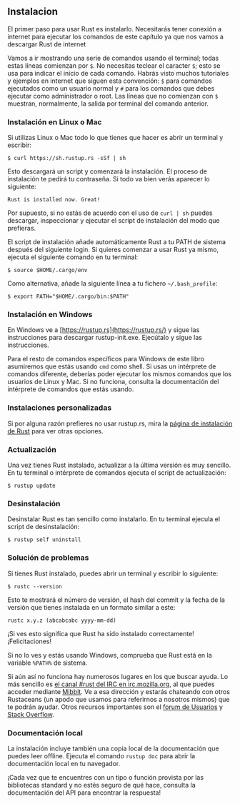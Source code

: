 ## Instalacion

El primer paso para usar Rust es instalarlo. Necesitarás tener conexión a internet para ejecutar los comandos de este capítulo ya que nos vamos a descargar Rust de internet

Vamos a ir mostrando una serie de comandos usando el terminal; todas estas líneas comienzan por `$`. No necesitas teclear el caracter `$`; esto se usa para indicar el inicio de cada comando. Habrás visto muchos tutoriales y ejemplos en internet que siguen esta convención: `$` para comandos ejecutados como un usuario normal y `#` para los comandos que debes ejecutar como administrador o root. Las líneas que no comienzan con `$` muestran, normalmente, la salida por terminal del comando anterior.

### Instalación en Linux o Mac

Si utilizas Linux o Mac todo lo que tienes que hacer es abrir un terminal y escribir:

```text
$ curl https://sh.rustup.rs -sSf | sh
```

Esto descargará un script y comenzará la instalación. El proceso de instalación te pedirá tu contraseña. Si todo va bien verás aparecer lo siguiente:

```text
Rust is installed now. Great!
```

Por supuesto, si no estás de acuerdo con el uso de `curl | sh` puedes descargar, inspeccionar y ejecutar el script de instalación del modo que prefieras.

El script de instalación añade automáticamente Rust a tu PATH de sistema después del siguiente login.
Si quieres comenzar a usar Rust ya mismo, ejecuta el siguiente comando en tu terminal:

```text
$ source $HOME/.cargo/env
```

Como alternativa, añade la siguiente línea a tu fichero `~/.bash_profile`:

```text
$ export PATH="$HOME/.cargo/bin:$PATH"
```

### Instalación en Windows

En Windows ve a [https://rustup.rs](https://rustup.rs/)<!-- ignore --> y sigue las instrucciones para descargar rustup-init.exe. Ejecútalo y sigue las instrucciones.

Para el resto de comandos específicos para Windows de este libro asumiremos que estás usando `cmd` como shell. Si usas un intérprete de comandos diferente, deberías poder ejecutar los mismos comandos que los usuarios de Linux y Mac. Si no funciona, consulta la documentación del intérprete de comandos que estás usando.

### Instalaciones personalizadas

Si por alguna razón prefieres no usar rustup.rs, mira la [página de instalación de Rust](https://www.rust-lang.org/install.html) para ver otras opciones.

### Actualización

Una vez tienes Rust instalado, actualizar a la última versión es muy sencillo.
En tu terminal o intérprete de comandos ejecuta el script de actualización:

```text
$ rustup update
```

### Desinstalación

Desinstalar Rust es tan sencillo como instalarlo. En tu terminal ejecula el script de desinstalación:

```text
$ rustup self uninstall
```

### Solución de problemas

Si tienes Rust instalado, puedes abrir un terminal y escribir lo siguiente:

```text
$ rustc --version
```

Esto te mostrará el número de versión, el hash del commit y la fecha de la versión que tienes instalada en un formato similar a este:

```text
rustc x.y.z (abcabcabc yyyy-mm-dd)
```

¡Si ves esto significa que Rust ha sido instalado correctamente! ¡Felicitaciones!

Si no lo ves y estás usando Windows, comprueba que Rust está en la variable `%PATH%` de sistema.

Si aún así no funciona hay numerosos lugares en los que buscar ayuda.
Lo más sencillo es [el canal #rust del IRC en irc.mozilla.org][irc]<!-- ignore-->, al que puedes acceder mediante [Mibbit][mibbit]. Ve a esa dirección y estarás chateando con otros Rustaceans (un apodo que usamos para referirnos a nosotros mismos) que te podrán ayudar. Otros recursos importantes son el [forum de Usuarios][users] y [Stack Overflow][stackoverflow].

[irc]: irc://irc.mozilla.org/#rust
[mibbit]: http://chat.mibbit.com/?server=irc.mozilla.org&channel=%23rust
[users]: https://users.rust-lang.org/
[stackoverflow]: http://stackoverflow.com/questions/tagged/rust

### Documentación local

La instalación incluye también una copia local de la documentación que puedes leer offline. Ejecuta el comando `rustup doc` para abrir la documentación local en tu navegador.

¡Cada vez que te encuentres con un tipo o función provista por las bibliotecas standard y no estés seguro de qué hace, consulta la documentación del API para encontrar la respuesta!
